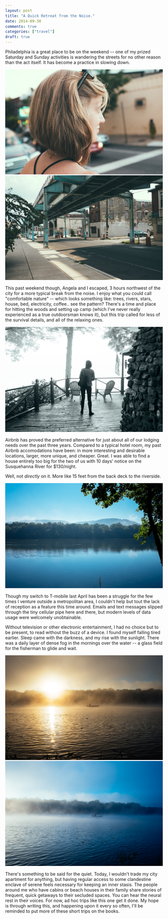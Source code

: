 ```yaml
---
layout: post
title: "A Quick Retreat from the Noise."
date: 2014-09-30
comments: true
categories: ["travel"]
draft: true
---
```


Philadelphia is a great place to be on the weekend -- one of my prized Saturday and Sunday activities is wandering the streets for no other reason than the act itself. It has become a practice in slowing down.

<img src="/static/images/posts/20140607-DSCF4627.jpg" alt="ang">
<img src="/static/images/posts/20140726-DSCF0608.jpg" alt="fishtown">

This past weekend though, Angela and I escaped, 3 hours northwest of the city for a more typical break from the noise. I enjoy what you could call "comfortable nature" -- which looks something like: trees, rivers, stars, house, bed, electricity, coffee.. see the pattern? There's a time and place for hitting the woods and setting up camp (which I've never really experienced as a true outdoorsman knows it), but this trip called for less of the survival details, and all of the relaxing ones.

![fog](/static/images/posts/20140926-DSCF5840.jpg)

Airbnb has proved the preferred alternative for just about all of our lodging needs over the past three years. Compared to a typical hotel room, my past Airbnb accomodations have been: in more interesting and desirable locations, larger, more unique, and cheaper. Great. I was able to find a house entirely too big for the two of us with 10 days' notice on the Susquehanna River for $130/night.

Well, not _directly_ on it. More like 15 feet from the back deck to the riverside.

![river1](/static/images/posts/20140927-DSCF1066.jpg)

Though my switch to T-mobile last April has been a struggle for the few times I venture outside a metropolitan area, I couldn't help but tout the lack of reception as a feature this time around. Emails and text messages slipped through the tiny cellular pipe here and there, but modern levels of data usage were welcomely unobtainable.

Without television or other electronic entertainment, I had no choice but to be present, to read without the buzz of a device. I found myself falling tired earlier. Sleep came with the darkness, and my rise with the sunlight. There was a daily layer of dense fog in the mornings over the water -- a glass field for the fisherman to glide and wait.

![morningriver1](/static/images/posts/20140927-DSCF1042.jpg)
![morningriver2](/static/images/posts/20140927-DSCF1045.jpg)

There's something to be said for the quiet. Today, I wouldn't trade my city apartment for anything, but having regular access to some clandestine enclave of serene feels necessary for keeping an inner stasis. The people around me who have cabins or beach houses in their family share stories of frequent, quick getaways to their secluded spaces. You can hear the neural rest in their voices. For now, ad hoc trips like this one get it done. My hope is through writing this, and happening upon it every so often, I'll be reminded to put more of these short trips on the books.
